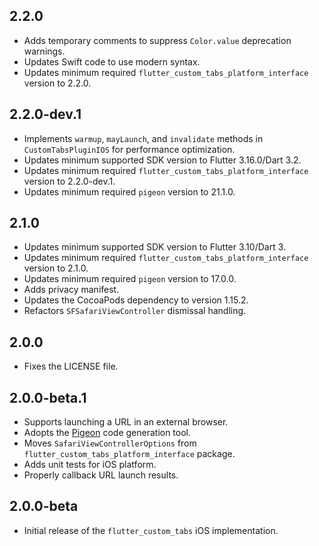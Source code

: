 ## 2.2.0

- Adds temporary comments to suppress `Color.value` deprecation warnings.
- Updates Swift code to use modern syntax.
- Updates minimum required `flutter_custom_tabs_platform_interface` version to 2.2.0.

## 2.2.0-dev.1

- Implements `warmup`, `mayLaunch`, and `invalidate` methods in `CustomTabsPluginIOS` for performance optimization.
- Updates minimum supported SDK version to Flutter 3.16.0/Dart 3.2.
- Updates minimum required `flutter_custom_tabs_platform_interface` version to 2.2.0-dev.1.
- Updates minimum required `pigeon` version to 21.1.0.

## 2.1.0

- Updates minimum supported SDK version to Flutter 3.10/Dart 3.
- Updates minimum required `flutter_custom_tabs_platform_interface` version to 2.1.0.
- Updates minimum required `pigeon` version to 17.0.0.
- Adds privacy manifest.
- Updates the CocoaPods dependency to version 1.15.2.
- Refactors `SFSafariViewController` dismissal handling.

## 2.0.0

- Fixes the LICENSE file.

## 2.0.0-beta.1

- Supports launching a URL in an external browser.
- Adopts the [Pigeon](https://pub.dev/packages/pigeon) code generation tool.
- Moves `SafariViewControllerOptions` from `flutter_custom_tabs_platform_interface` package.
- Adds unit tests for iOS platform.
- Properly callback URL launch results.

## 2.0.0-beta

- Initial release of the `flutter_custom_tabs` iOS implementation.
